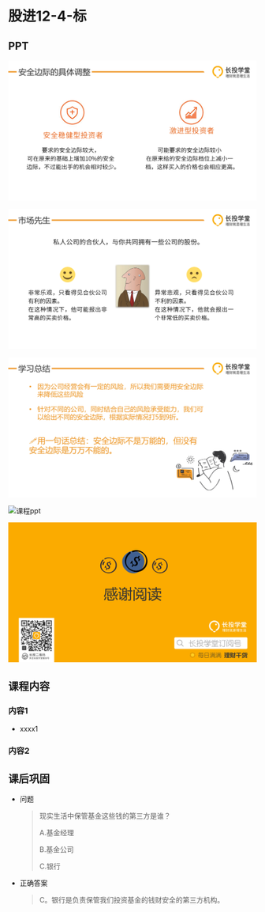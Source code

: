 # 股进12-4-标

## PPT

![课程ppt](assets/12-4-1.jpg)

![课程ppt](assets/12-4-2.jpg)

![课程ppt](assets/12-4-3.jpg)

![课程ppt](assets/12-4-4.jpg)

![课程ppt](assets/12-4-5.jpg)

## 课程内容

### 内容1

- xxxx1

  > 

### 内容2

## 课后巩固

- 问题

  > 现实生活中保管基金这些钱的第三方是谁？
  >
  > A.基金经理
  >
  > B.基金公司
  >
  > C.银行

- 正确答案

  > C。银行是负责保管我们投资基金的钱财安全的第三方机构。